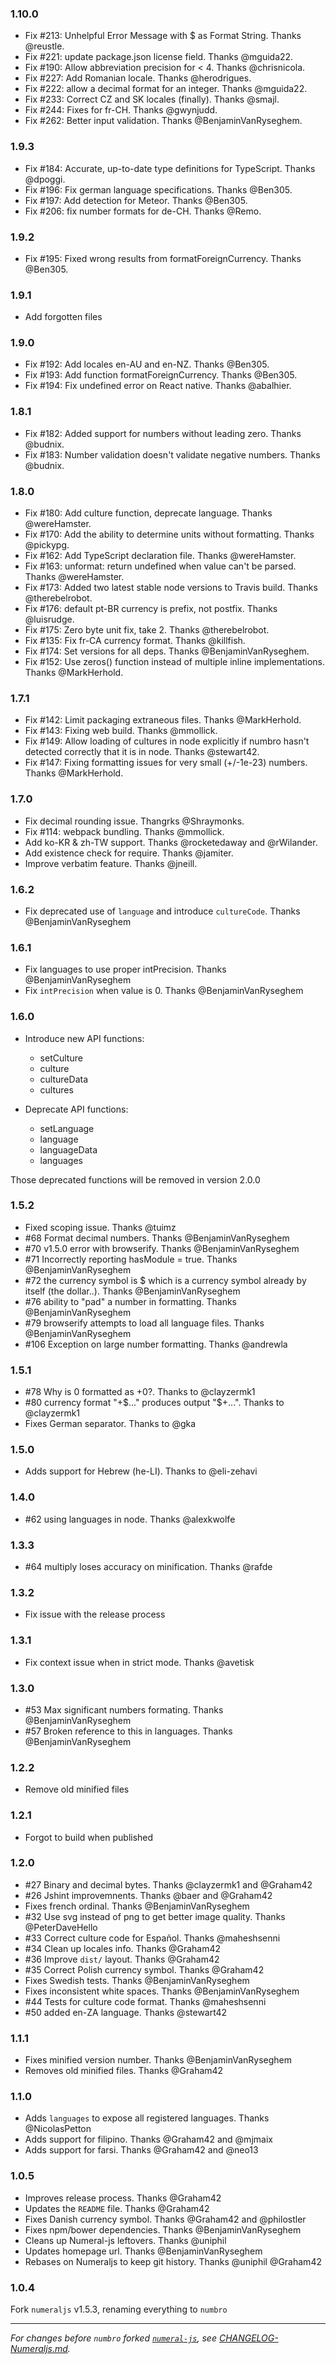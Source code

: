 ### 1.10.0

- Fix #213: Unhelpful Error Message with $ as Format String. Thanks @reustle.
- Fix #221: update package.json license field. Thanks @mguida22.
- Fix #190: Allow abbreviation precision for < 4. Thanks @chrisnicola.
- Fix #227: Add Romanian locale. Thanks @herodrigues.
- Fix #222: allow a decimal format for an integer. Thanks @mguida22.
- Fix #233: Correct CZ and SK locales (finally). Thanks @smajl.
- Fix #244: Fixes for fr-CH. Thanks @gwynjudd.
- Fix #262: Better input validation. Thanks @BenjaminVanRyseghem.

### 1.9.3

- Fix #184: Accurate, up-to-date type definitions for TypeScript. Thanks @dpoggi.
- Fix #196: Fix german language specifications. Thanks @Ben305.
- Fix #197: Add detection for Meteor. Thanks @Ben305.
- Fix #206: fix number formats for de-CH. Thanks @Remo.

### 1.9.2

- Fix #195: Fixed wrong results from formatForeignCurrency. Thanks @Ben305.

### 1.9.1

- Add forgotten files

### 1.9.0

- Fix #192: Add locales en-AU and en-NZ. Thanks @Ben305.
- Fix #193: Add function formatForeignCurrency. Thanks @Ben305.
- Fix #194: Fix undefined error on React native. Thanks @abalhier.

### 1.8.1

- Fix #182: Added support for numbers without leading zero. Thanks @budnix.
- Fix #183: Number validation doesn't validate negative numbers. Thanks @budnix.

### 1.8.0

- Fix #180: Add culture function, deprecate language. Thanks @wereHamster.
- Fix #170: Add the ability to determine units without formatting. Thanks @pickypg.
- Fix #162: Add TypeScript declaration file. Thanks @wereHamster.
- Fix #163: unformat: return undefined when value can't be parsed. Thanks @wereHamster.
- Fix #173: Added two latest stable node versions to Travis build. Thanks @therebelrobot.
- Fix #176: default pt-BR currency is prefix, not postfix. Thanks @luisrudge.
- Fix #175: Zero byte unit fix, take 2. Thanks @therebelrobot.
- Fix #135: Fix fr-CA currency format. Thanks @killfish.
- Fix #174: Set versions for all deps. Thanks @BenjaminVanRyseghem.
- Fix #152: Use zeros() function instead of multiple inline implementations. Thanks @MarkHerhold.

### 1.7.1

- Fix #142: Limit packaging extraneous files. Thanks @MarkHerhold.
- Fix #143: Fixing web build. Thanks @mmollick.
- Fix #149: Allow loading of cultures in node explicitly if numbro hasn't detected correctly that it is in node. Thanks @stewart42.
- Fix #147: Fixing formatting issues for very small (+/-1e-23) numbers. Thanks @MarkHerhold.

### 1.7.0

- Fix decimal rounding issue. Thangrks @Shraymonks.
- Fix #114: webpack bundling. Thanks @mmollick.
- Add ko-KR & zh-TW support. Thanks @rocketedaway and @rWilander.
- Add existence check for require. Thanks @jamiter.
- Improve verbatim feature. Thanks @jneill.

### 1.6.2

- Fix deprecated use of `language` and introduce `cultureCode`. Thanks @BenjaminVanRyseghem

### 1.6.1

- Fix languages to use proper intPrecision. Thanks @BenjaminVanRyseghem
- Fix `intPrecision` when value is 0. Thanks @BenjaminVanRyseghem

### 1.6.0

- Introduce new API functions:

	- setCulture
	- culture
	- cultureData
	- cultures
	
- Deprecate API functions:

	- setLanguage
	- language
	- languageData
	- languages

Those deprecated functions will be removed in version 2.0.0

### 1.5.2

- Fixed scoping issue. Thanks @tuimz
- #68 Format decimal numbers. Thanks @BenjaminVanRyseghem
- #70 v1.5.0 error with browserify. Thanks @BenjaminVanRyseghem
- #71 Incorrectly reporting hasModule = true. Thanks @BenjaminVanRyseghem
- #72 the currency symbol is $ which is a currency symbol already by itself (the dollar..). Thanks @BenjaminVanRyseghem
- #76 ability to "pad" a number in formatting. Thanks @BenjaminVanRyseghem
- #79 browserify attempts to load all language files. Thanks @BenjaminVanRyseghem
- #106 Exception on large number formatting. Thanks @andrewla

### 1.5.1
 
- #78 Why is 0 formatted as +0?. Thanks to @clayzermk1
- #80 currency format "+$..." produces output "$+...". Thanks to @clayzermk1
- Fixes German separator. Thanks to @gka

### 1.5.0

- Adds support for Hebrew (he-LI). Thanks to @eli-zehavi

### 1.4.0

- #62 using languages in node. Thanks @alexkwolfe

### 1.3.3

- #64 multiply loses accuracy on minification. Thanks @rafde

### 1.3.2

- Fix issue with the release process

### 1.3.1

- Fix context issue when in strict mode. Thanks @avetisk

### 1.3.0

- #53 Max significant numbers formating. Thanks @BenjaminVanRyseghem
- #57 Broken reference to this in languages. Thanks @BenjaminVanRyseghem

### 1.2.2

- Remove old minified files

### 1.2.1

- Forgot to build when published

### 1.2.0

- #27 Binary and decimal bytes. Thanks @clayzermk1 and @Graham42
- #26 Jshint improvemnents. Thanks @baer and @Graham42
- Fixes french ordinal. Thanks @BenjaminVanRyseghem
- #32 Use svg instead of png to get better image quality. Thanks @PeterDaveHello
- #33 Correct culture code for Español. Thanks @maheshsenni
- #34 Clean up locales info. Thanks @Graham42
- #36 Improve `dist/` layout. Thanks @Graham42
- #35 Correct Polish currency symbol. Thanks @Graham42
- Fixes Swedish tests. Thanks @BenjaminVanRyseghem
- Fixes inconsistent white spaces. Thanks @BenjaminVanRyseghem
- #44 Tests for culture code format. Thanks @maheshsenni
- #50 added en-ZA language. Thanks @stewart42

### 1.1.1

- Fixes minified version number. Thanks @BenjaminVanRyseghem
- Removes old minified files. Thanks @Graham42

### 1.1.0

- Adds `languages` to expose all registered languages. Thanks @NicolasPetton
- Adds support for filipino. Thanks @Graham42 and @mjmaix
- Adds support for farsi. Thanks @Graham42 and @neo13

### 1.0.5

- Improves release process. Thanks @Graham42
- Updates the `README` file. Thanks @Graham42
- Fixes Danish currency symbol. Thanks @Graham42 and @philostler
- Fixes npm/bower dependencies. Thanks @BenjaminVanRyseghem
- Cleans up Numeral-js leftovers. Thanks @uniphil
- Updates homepage url. Thanks @BenjaminVanRyseghem
- Rebases on Numeraljs to keep git history. Thanks @uniphil @Graham42

### 1.0.4

Fork `numeraljs` v1.5.3, renaming everything to `numbro`

----

_For changes before `numbro` forked [`numeral-js`](https://github.com/adamwdraper/Numeral-js), see [CHANGELOG-Numeraljs.md](CHANGELOG-Numeraljs.md)._
